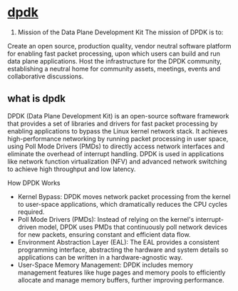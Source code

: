 # **[dpdk](https://www.dpdk.org/)**

1. Mission of the Data Plane Development Kit
The mission of DPDK is to:

Create an open source, production quality, vendor neutral software platform for enabling fast packet processing, upon which users can build and run data plane applications.
Host the infrastructure for the DPDK community, establishing a neutral home for community assets, meetings, events and collaborative discussions.

## what is dpdk

DPDK (Data Plane Development Kit) is an open-source software framework that provides a set of libraries and drivers for fast packet processing by enabling applications to bypass the Linux kernel network stack. It achieves high-performance networking by running packet processing in user space, using Poll Mode Drivers (PMDs) to directly access network interfaces and eliminate the overhead of interrupt handling. DPDK is used in applications like network function virtualization (NFV) and advanced network switching to achieve high throughput and low latency.  

How DPDK Works

- Kernel Bypass: DPDK moves network packet processing from the kernel to user-space applications, which dramatically reduces the CPU cycles required.
- Poll Mode Drivers (PMDs): Instead of relying on the kernel's interrupt-driven model, DPDK uses PMDs that continuously poll network devices for new packets, ensuring constant and efficient data flow.
- Environment Abstraction Layer (EAL): The EAL provides a consistent programming interface, abstracting the hardware and system details so applications can be written in a hardware-agnostic way.
- User-Space Memory Management: DPDK includes memory management features like huge pages and memory pools to efficiently allocate and manage memory buffers, further improving performance.
